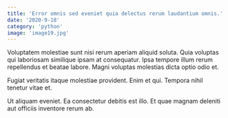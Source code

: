 ```yaml
---
title: 'Error omnis sed eveniet quia delectus rerum laudantium omnis.'
date: '2020-9-18'
category: 'python'
image: 'image19.jpg'
---
```


Voluptatem molestiae sunt nisi rerum aperiam aliquid soluta. Quia voluptas qui laboriosam similique ipsam at consequatur. Ipsa tempore illum rerum repellendus et beatae labore. Magni voluptas molestias dicta optio odio et.
 Fugiat veritatis itaque molestiae provident. Enim et qui. Tempora nihil tenetur vitae et.
 Ut aliquam eveniet. Ea consectetur debitis est illo. Et quae magnam deleniti aut officiis inventore rerum ab.
